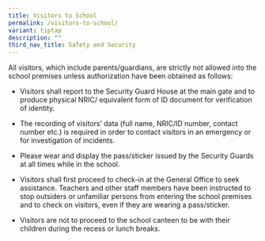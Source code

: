 ```yaml
---
title: Visitors to School
permalink: /visitors-to-school/
variant: tiptap
description: ""
third_nav_title: Safety and Security
---
```

<p>All visitors, which include parents/guardians, are strictly not allowed
into the school premises unless authorization have been obtained as follows:</p>
<ul data-tight="true" class="tight">
<li>
<p>Visitors shall report to the Security Guard House at the main gate and
to produce physical NRIC/ equivalent form of ID document for verification
of identity.</p>
</li>
<li>
<p>The recording of visitors’ data (full name, NRIC/ID number, contact number
etc.) is required in order to contact visitors in an emergency or for investigation
of incidents.</p>
</li>
<li>
<p>Please wear and display the pass/sticker issued by the Security Guards
at all times while in the school.</p>
</li>
<li>
<p>Visitors shall first proceed to check-in at the General Office to seek
assistance. Teachers and other staff members have been instructed to stop
outsiders or unfamiliar persons from entering the school premises and to
check on visitors, even if they are wearing a pass/sticker.</p>
</li>
<li>
<p>Visitors are not to proceed to the school canteen to be with their children
during the recess or lunch breaks.</p>
</li>
</ul>
<p></p>